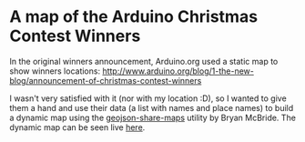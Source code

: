 # A map of the Arduino Christmas Contest Winners

In the original winners announcement, Arduino.org used a static map to show winners locations: http://www.arduino.org/blog/1-the-new-blog/announcement-of-christmas-contest-winners

I wasn't very satisfied with it (nor with my location :D), so I wanted to give them a hand and use their data (a list with names and place names) to build a dynamic map using the [geojson-share-maps](https://github.com/bmcbride/geojson-share-maps) utility by Bryan McBride. The dynamic map can be seen live [here](http://bmcbride.github.io/geojson-share-maps/?src=https://raw.githubusercontent.com/gacarrillor/arduino_winners_map/master/georreferenced.json&fields=name,city&title=Arduino%20Christmas%20Contest%20Winners&title_field=name&attribution=Original%20data:Arduino.org,%20Map%20by%20Germ%C3%A1n%20Carrillo&cluster=true&logo=http://www.arduino.org/images/marchio_arduino.jpg).
